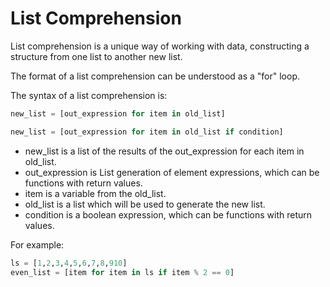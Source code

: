# List Comprehension

List comprehension is a unique way of working with data, constructing a structure from one list to another new list.

The format of a list comprehension can be understood as a "for" loop.

The syntax of a list comprehension is:

```python
new_list = [out_expression for item in old_list]

new_list = [out_expression for item in old_list if condition]
```
+ new_list is a list of the results of the out_expression for each item in old_list.
+ out_expression is List generation of element expressions, which can be functions with return values.
+ item is a variable from the old_list.
+ old_list is a list which will be used to generate the new list.
+ condition is a boolean expression, which can be functions with return values.

For example:
```python   
ls = [1,2,3,4,5,6,7,8,910]
even_list = [item for item in ls if item % 2 == 0]
```
